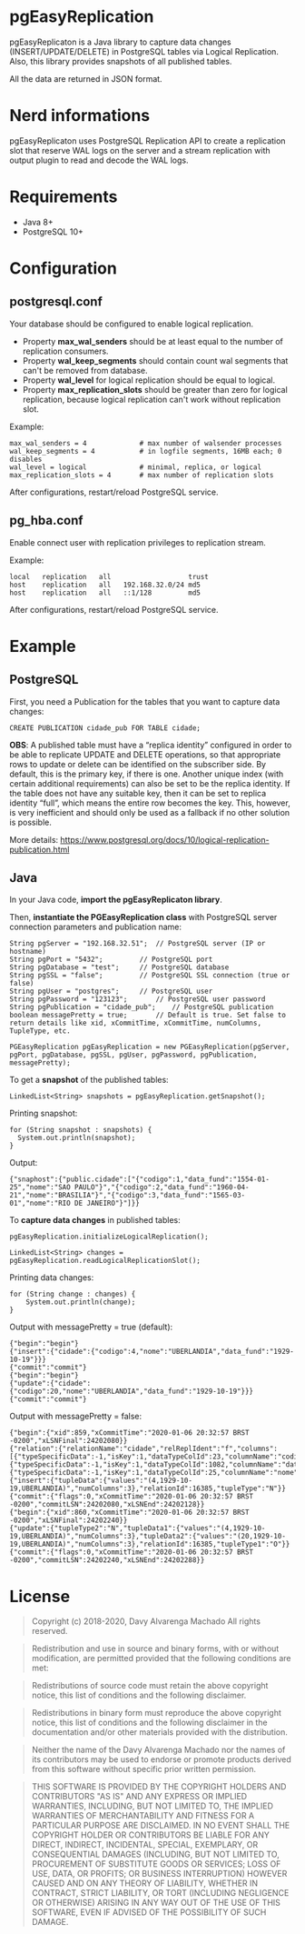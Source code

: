 # pgEasyReplication

pgEasyReplicaton is a Java library to capture data changes (INSERT/UPDATE/DELETE) in PostgreSQL tables via Logical Replication. Also, this library provides snapshots of all published tables.

All the data are returned in JSON format.

Nerd informations
=================

pgEasyReplicaton uses PostgreSQL Replication API to create a replication slot that reserve WAL logs on the server and a stream replication with output plugin to read and decode the WAL logs.

Requirements
============

* Java 8+
* PostgreSQL 10+

Configuration
=============

postgresql.conf
---------------

Your database should be configured to enable logical replication.

* Property **max_wal_senders** should be at least equal to the number of replication consumers.
* Property **wal_keep_segments** should contain count wal segments that can't be removed from database.
* Property **wal_level** for logical replication should be equal to logical.
* Property **max_replication_slots** should be greater than zero for logical replication, because logical replication can't work without replication slot.

Example:
```
max_wal_senders = 4             # max number of walsender processes
wal_keep_segments = 4           # in logfile segments, 16MB each; 0 disables
wal_level = logical             # minimal, replica, or logical
max_replication_slots = 4       # max number of replication slots
```

After configurations, restart/reload PostgreSQL service.

pg_hba.conf
-----------

Enable connect user with replication privileges to replication stream.

Example:
```
local   replication   all                   trust
host    replication   all   192.168.32.0/24 md5
host    replication   all   ::1/128         md5
```

After configurations, restart/reload PostgreSQL service.

Example
=======

PostgreSQL
----------

First, you need a Publication for the tables that you want to capture data changes:
```
CREATE PUBLICATION cidade_pub FOR TABLE cidade;
```

**OBS**: A published table must have a “replica identity” configured in order to be able to replicate UPDATE and DELETE operations, so that appropriate rows to update or delete can be identified on the subscriber side. By default, this is the primary key, if there is one. Another unique index (with certain additional requirements) can also be set to be the replica identity. If the table does not have any suitable key, then it can be set to replica identity “full”, which means the entire row becomes the key. This, however, is very inefficient and should only be used as a fallback if no other solution is possible.

More details:
https://www.postgresql.org/docs/10/logical-replication-publication.html

Java
----

In your Java code, **import the pgEasyReplicaton library**.

Then, **instantiate the PGEasyReplication class** with PostgreSQL server connection parameters and publication name:
```			
String pgServer = "192.168.32.51";	// PostgreSQL server (IP or hostname)
String pgPort = "5432";			// PostgreSQL port
String pgDatabase = "test";		// PostgreSQL database
String pgSSL = "false";			// PostgreSQL SSL connection (true or false)
String pgUser = "postgres";		// PostgreSQL user
String pgPassword = "123123";		// PostgreSQL user password
String pgPublication = "cidade_pub";	// PostgreSQL publication
boolean messagePretty = true;		// Default is true. Set false to return details like xid, xCommitTime, xCommitTime, numColumns, TupleType, etc.

PGEasyReplication pgEasyReplication = new PGEasyReplication(pgServer, pgPort, pgDatabase, pgSSL, pgUser, pgPassword, pgPublication, messagePretty);
```

To get a **snapshot** of the published tables:
```
LinkedList<String> snapshots = pgEasyReplication.getSnapshot();
```

Printing snapshot:
```
for (String snapshot : snapshots) {
  System.out.println(snapshot);
}
```

Output:
```
{"snaphost":{"public.cidade":["{"codigo":1,"data_fund":"1554-01-25","nome":"SAO PAULO"}","{"codigo":2,"data_fund":"1960-04-21","nome":"BRASILIA"}","{"codigo":3,"data_fund":"1565-03-01","nome":"RIO DE JANEIRO"}"]}}
```

To **capture data changes** in published tables:
```
pgEasyReplication.initializeLogicalReplication();
	
LinkedList<String> changes = pgEasyReplication.readLogicalReplicationSlot();
```

Printing data changes:
```
for (String change : changes) {
	System.out.println(change);
}
```

Output with messagePretty = true (default):
```
{"begin":"begin"}
{"insert":{"cidade":{"codigo":4,"nome":"UBERLANDIA","data_fund":"1929-10-19"}}}
{"commit":"commit"}
{"begin":"begin"}
{"update":{"cidade":{"codigo":20,"nome":"UBERLANDIA","data_fund":"1929-10-19"}}}
{"commit":"commit"}
```

Output with messagePretty = false:
```
{"begin":{"xid":859,"xCommitTime":"2020-01-06 20:32:57 BRST -0200","xLSNFinal":24202080}}
{"relation":{"relationName":"cidade","relReplIdent":"f","columns":[{"typeSpecificData":-1,"isKey":1,"dataTypeColId":23,"columnName":"codigo"},{"typeSpecificData":-1,"isKey":1,"dataTypeColId":1082,"columnName":"data_fund"},{"typeSpecificData":-1,"isKey":1,"dataTypeColId":25,"columnName":"nome"}],"relationId":16385,"namespaceName":"public","numColumns":3}}
{"insert":{"tupleData":{"values":"(4,1929-10-19,UBERLANDIA)","numColumns":3},"relationId":16385,"tupleType":"N"}}
{"commit":{"flags":0,"xCommitTime":"2020-01-06 20:32:57 BRST -0200","commitLSN":24202080,"xLSNEnd":24202128}}
{"begin":{"xid":860,"xCommitTime":"2020-01-06 20:32:57 BRST -0200","xLSNFinal":24202240}}
{"update":{"tupleType2":"N","tupleData1":{"values":"(4,1929-10-19,UBERLANDIA)","numColumns":3},"tupleData2":{"values":"(20,1929-10-19,UBERLANDIA)","numColumns":3},"relationId":16385,"tupleType1":"O"}}
{"commit":{"flags":0,"xCommitTime":"2020-01-06 20:32:57 BRST -0200","commitLSN":24202240,"xLSNEnd":24202288}}
```

License
=======

> Copyright (c) 2018-2020, Davy Alvarenga Machado
> All rights reserved.

> Redistribution and use in source and binary forms, with or without modification, are permitted provided that the following conditions are met:

> Redistributions of source code must retain the above copyright notice, this list of conditions and the following disclaimer.

> Redistributions in binary form must reproduce the above copyright notice, this list of conditions and the following disclaimer in the documentation and/or other materials provided with the distribution.

> Neither the name of the Davy Alvarenga Machado nor the names of its contributors may be used to endorse or promote products derived from this software without specific prior written permission.

> THIS SOFTWARE IS PROVIDED BY THE COPYRIGHT HOLDERS AND CONTRIBUTORS "AS IS" AND ANY EXPRESS OR IMPLIED WARRANTIES, INCLUDING, BUT NOT LIMITED TO, THE IMPLIED WARRANTIES OF MERCHANTABILITY AND FITNESS FOR A PARTICULAR PURPOSE ARE DISCLAIMED. IN NO EVENT SHALL THE COPYRIGHT HOLDER OR CONTRIBUTORS BE LIABLE FOR ANY DIRECT, INDIRECT, INCIDENTAL, SPECIAL, EXEMPLARY, OR CONSEQUENTIAL DAMAGES (INCLUDING, BUT NOT LIMITED TO, PROCUREMENT OF SUBSTITUTE GOODS OR SERVICES; LOSS OF USE, DATA, OR PROFITS; OR BUSINESS INTERRUPTION) HOWEVER CAUSED AND ON ANY THEORY OF LIABILITY, WHETHER IN CONTRACT, STRICT LIABILITY, OR TORT (INCLUDING NEGLIGENCE OR OTHERWISE) ARISING IN ANY WAY OUT OF THE USE OF THIS SOFTWARE, EVEN IF ADVISED OF THE POSSIBILITY OF SUCH DAMAGE.

